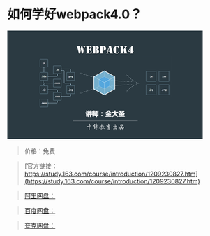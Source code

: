 # 如何学好webpack4.0？

![img](../../../assets/study163/free/d6d47c1d49bb4444aa3798e9b8c44642.png)

> 价格：免费

> [官方链接：https://study.163.com/course/introduction/1209230827.htm](https://study.163.com/course/introduction/1209230827.htm)

> [阿里网盘：]()

> [百度网盘：]()

> [夸克网盘：]()
